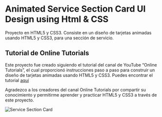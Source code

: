 # Animated Service Section Card UI Design using Html & CSS

Proyecto en HTML5 y CSS3. Consiste en un diseño de tarjetas animadas usando HTML5 y CSS3, para una sección de servicio.

## Tutorial de Online Tutorials
Este proyecto fue creado siguiendo el tutorial del canal de YouTube “Online Tutorials”, el cual proporcionó instrucciones paso a paso para construir un diseño de tarjetas animadas usando HTML5 y CSS3. Puedes encontrar el tutorial [aquí](https://www.youtube.com/watch?v=l2fzTLMm3z8 "aquí")

Agradezco a los creadores del canal Online Tutorials por compartir su conocimiento y permitirme aprender y practicar HTML5 y CSS3 a través de este proyecto.

![Service Section Card](https://user-images.githubusercontent.com/121243656/212372062-6ee3ce32-5b9b-44cc-a6a9-f3698c8ab568.gif)
